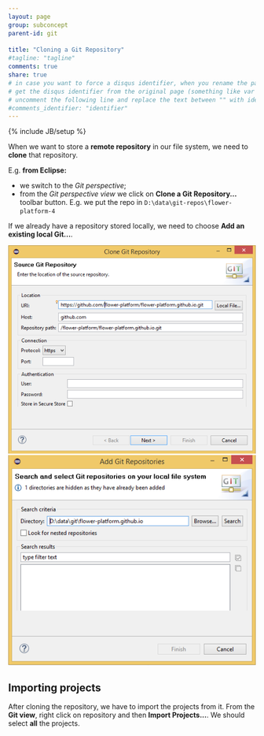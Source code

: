 ```yaml
---
layout: page
group: subconcept
parent-id: git

title: "Cloning a Git Repository"
#tagline: "tagline"
comments: true
share: true
# in case you want to force a disqus identifier, when you rename the page
# get the disqus identifier from the original page (something like var disqus_identifier = 'ident';),
# uncomment the following line and replace the text between "" with ident
#comments_identifier: "identifier"
---
```

{% include JB/setup %}

When we want to store a **remote repository** in our file system, we need to **clone** that repository.
 
E.g. **from Eclipse:**

* we switch to the *Git perspective*;
* from the *Git perspective view* we click on **Clone a Git Repository...** toolbar button. E.g. we put the repo in ``D:\data\git-repos\flower-platform-4``

If we already have a repository stored locally, we need to choose **Add an existing local Git...**.

<img class="img-thumbnail center-block" src="clone-git-repository.png"/>
<img class="img-thumbnail center-block" src="add-git-repository.png"/>

## Importing projects

After cloning the repository, we have to import the projects from it. From the **Git view**, right click on repository and then **Import Projects...**. We should select **all** the projects.

